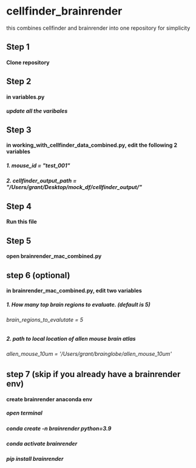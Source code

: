 # cellfinder_brainrender
this combines cellfinder and brainrender into one repository for simplicity 

## Step 1
#### Clone repository 

## Step 2
#### in variables.py
##### update all the varibales

## Step 3
#### in working_with_cellfinder_data_combined.py, edit the following 2 variables
##### 1. mouse_id = "test_001"
##### 2. cellfinder_output_path = "/Users/grant/Desktop/mock_df/cellfinder_output/"

## Step 4
#### Run this file

## Step 5
#### open brainrender_mac_combined.py

## step 6 (optional)
#### in brainrender_mac_combined.py, edit two variables
##### 1. How many top brain regions to evaluate. (default is 5)
###### brain_regions_to_evalutate = 5
##### 2. path to local location of allen mouse brain atlas
###### allen_mouse_10um = '/Users/grant/brainglobe/allen_mouse_10um'

## step 7 (skip if you already have a brainrender env)
#### create brainrender anaconda env
##### open terminal 
##### conda create -n brainrender python=3.9
##### conda activate brainrender
##### pip install brainrender
